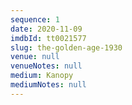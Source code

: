 ```yaml
---
sequence: 1
date: 2020-11-09
imdbId: tt0021577
slug: the-golden-age-1930
venue: null
venueNotes: null
medium: Kanopy
mediumNotes: null
---
```


